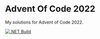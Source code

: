 # Advent Of Code 2022

My solutions for Advent of Code 2022. 

[![.NET Build](https://github.com/davidvidmar/AdventOfCode2022/actions/workflows/dotnet-desktop.yml/badge.svg)](https://github.com/davidvidmar/AdventOfCode2022/actions/workflows/dotnet-desktop.yml)
